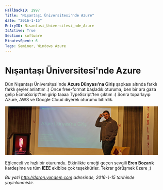 ```yaml
---
FallbackID: 2997
Title: "Nışantaşı Üniversitesi'nde Azure"
date: "2016-1-15"
EntryID: Nisantasi_Universitesi_nde_Azure
IsActive: True
Section: software
MinutesSpent: 6
Tags: Seminer, Windows Azure
---
```

# Nışantaşı Üniversitesi'nde Azure
Dün Nışantaşı Üniversitesi'nde **Azure Dünyası'na Giriş** şapkası altında farklı farklı şeyler anlattım :) Önce free-format başladık oturuma, ben bir ara gaza gelip EcmaScript'ten girip taaaa TypeScript'ten çıktım :) Sonra toparlayıp Azure, AWS ve Google Cloud diyerek oturumu bitirdik.

![](media/Nisantasi_Universitesi_nde_Azure/nisantasi.jpg)

Eğlenceli ve hızlı bir oturumdu. Etkinlikte emeği geçen sevgili **Eren Bozarık** kardeşime ve tüm **IEEE** ekibibe çok teşekkürler. Tekrar görüşmek üzere ;)

*Bu yazi http://daron.yondem.com adresinde, 2016-1-15 tarihinde yayinlanmistir.*

